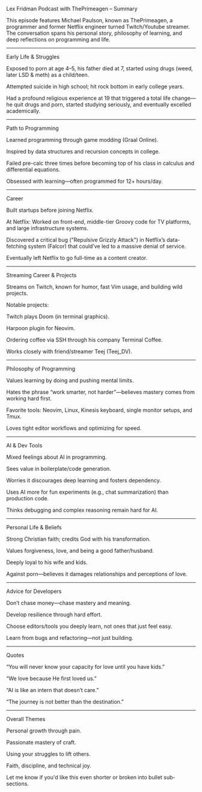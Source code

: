 Lex Fridman Podcast with ThePrimeagen – Summary

This episode features Michael Paulson, known as ThePrimeagen, a programmer and former Netflix engineer turned Twitch/Youtube streamer. The conversation spans his personal story, philosophy of learning, and deep reflections on programming and life.


---

Early Life & Struggles

Exposed to porn at age 4–5, his father died at 7, started using drugs (weed, later LSD & meth) as a child/teen.

Attempted suicide in high school; hit rock bottom in early college years.

Had a profound religious experience at 19 that triggered a total life change—he quit drugs and porn, started studying seriously, and eventually excelled academically.



---

Path to Programming

Learned programming through game modding (Graal Online).

Inspired by data structures and recursion concepts in college.

Failed pre-calc three times before becoming top of his class in calculus and differential equations.

Obsessed with learning—often programmed for 12+ hours/day.



---

Career

Built startups before joining Netflix.

At Netflix: Worked on front-end, middle-tier Groovy code for TV platforms, and large infrastructure systems.

Discovered a critical bug ("Repulsive Grizzly Attack") in Netflix’s data-fetching system (Falcor) that could’ve led to a massive denial of service.

Eventually left Netflix to go full-time as a content creator.



---

Streaming Career & Projects

Streams on Twitch, known for humor, fast Vim usage, and building wild projects.

Notable projects:

Twitch plays Doom (in terminal graphics).

Harpoon plugin for Neovim.

Ordering coffee via SSH through his company Terminal Coffee.


Works closely with friend/streamer Teej (Teej_DV).



---

Philosophy of Programming

Values learning by doing and pushing mental limits.

Hates the phrase “work smarter, not harder”—believes mastery comes from working hard first.

Favorite tools: Neovim, Linux, Kinesis keyboard, single monitor setups, and Tmux.

Loves tight editor workflows and optimizing for speed.



---

AI & Dev Tools

Mixed feelings about AI in programming.

Sees value in boilerplate/code generation.

Worries it discourages deep learning and fosters dependency.


Uses AI more for fun experiments (e.g., chat summarization) than production code.

Thinks debugging and complex reasoning remain hard for AI.



---

Personal Life & Beliefs

Strong Christian faith; credits God with his transformation.

Values forgiveness, love, and being a good father/husband.

Deeply loyal to his wife and kids.

Against porn—believes it damages relationships and perceptions of love.



---

Advice for Developers

Don’t chase money—chase mastery and meaning.

Develop resilience through hard effort.

Choose editors/tools you deeply learn, not ones that just feel easy.

Learn from bugs and refactoring—not just building.



---

Quotes

“You will never know your capacity for love until you have kids.”

“We love because He first loved us.”

“AI is like an intern that doesn’t care.”

“The journey is not better than the destination.”



---

Overall Themes

Personal growth through pain.

Passionate mastery of craft.

Using your struggles to lift others.

Faith, discipline, and technical joy.


Let me know if you'd like this even shorter or broken into bullet sub-sections.
